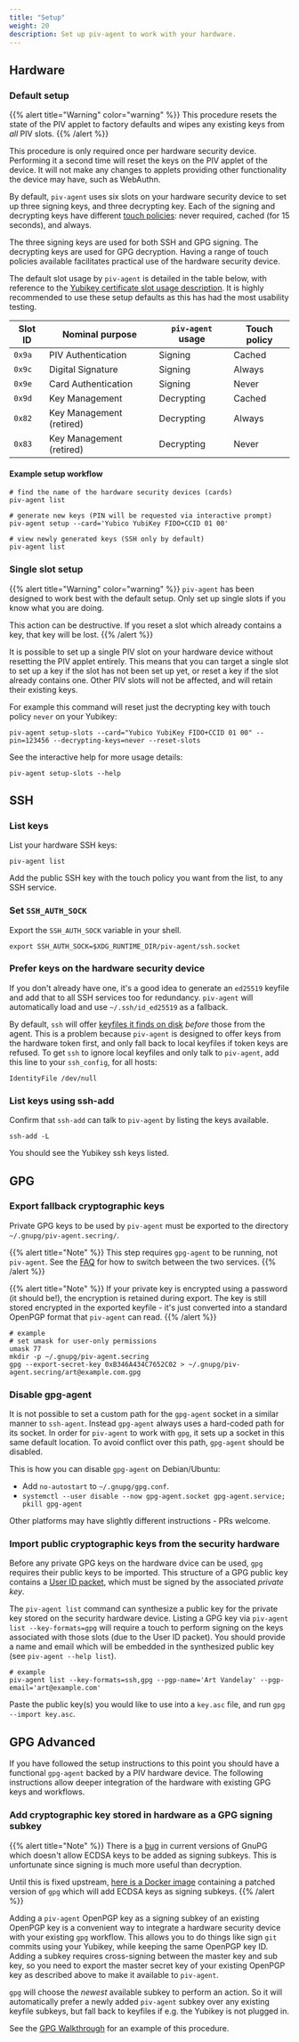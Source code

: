 ```yaml
---
title: "Setup"
weight: 20
description: Set up piv-agent to work with your hardware.
---
```


## Hardware

### Default setup

{{% alert title="Warning" color="warning" %}}
This procedure resets the state of the PIV applet to factory defaults and wipes any existing keys from _all_ PIV slots.
{{% /alert %}}

This procedure is only required once per hardware security device.
Performing it a second time will reset the keys on the PIV applet of the device.
It will not make any changes to applets providing other functionality the device may have, such as WebAuthn.

By default, `piv-agent` uses six slots on your hardware security device to set up three signing keys, and three decrypting key.
Each of the signing and decrypting keys have different [touch policies](https://docs.yubico.com/yesdk/users-manual/application-piv/pin-touch-policies.html): never required, cached (for 15 seconds), and always.

The three signing keys are used for both SSH and GPG signing.
The decrypting keys are used for GPG decryption.
Having a range of touch policies available facilitates practical use of the hardware security device.

The default slot usage by `piv-agent` is detailed in the table below, with reference to the [Yubikey certificate slot usage description](https://developers.yubico.com/PIV/Introduction/Certificate_slots.html).
It is highly recommended to use these setup defaults as this has had the most usability testing.

| Slot ID | Nominal purpose          | `piv-agent` usage | Touch policy |
| ---     | ---                      | ---               | ---          |
| `0x9a`  | PIV Authentication       | Signing           | Cached       |
| `0x9c`  | Digital Signature        | Signing           | Always       |
| `0x9e`  | Card Authentication      | Signing           | Never        |
| `0x9d`  | Key Management           | Decrypting        | Cached       |
| `0x82`  | Key Management (retired) | Decrypting        | Always       |
| `0x83`  | Key Management (retired) | Decrypting        | Never        |

#### Example setup workflow

```
# find the name of the hardware security devices (cards)
piv-agent list

# generate new keys (PIN will be requested via interactive prompt)
piv-agent setup --card='Yubico YubiKey FIDO+CCID 01 00'

# view newly generated keys (SSH only by default)
piv-agent list
```

### Single slot setup

{{% alert title="Warning" color="warning" %}}
`piv-agent` has been designed to work best with the default setup.
Only set up single slots if you know what you are doing.

This action can be destructive.
If you reset a slot which already contains a key, that key will be lost.
{{% /alert %}}

It is possible to set up a single PIV slot on your hardware device without resetting the PIV applet entirely.
This means that you can target a single slot to set up a key if the slot has not been set up yet, or reset a key if the slot already contains one.
Other PIV slots will not be affected, and will retain their existing keys.

For example this command will reset just the decrypting key with touch policy `never` on your Yubikey:

```
piv-agent setup-slots --card="Yubico YubiKey FIDO+CCID 01 00" --pin=123456 --decrypting-keys=never --reset-slots
```

See the interactive help for more usage details:

```
piv-agent setup-slots --help
```

## SSH

### List keys

List your hardware SSH keys:

```
piv-agent list
```

Add the public SSH key with the touch policy you want from the list, to any SSH service.

### Set `SSH_AUTH_SOCK`

Export the `SSH_AUTH_SOCK` variable in your shell.

```
export SSH_AUTH_SOCK=$XDG_RUNTIME_DIR/piv-agent/ssh.socket
```

### Prefer keys on the hardware security device

If you don't already have one, it's a good idea to generate an `ed25519` keyfile and add that to all SSH services too for redundancy.
`piv-agent` will automatically load and use `~/.ssh/id_ed25519` as a fallback.

By default, `ssh` will offer [keyfiles it finds on disk](https://manpages.debian.org/testing/openssh-client/ssh_config.5.en.html#IdentityFile) _before_ those from the agent.
This is a problem because `piv-agent` is designed to offer keys from the hardware token first, and only fall back to local keyfiles if token keys are refused.
To get `ssh` to ignore local keyfiles and only talk to `piv-agent`, add this line to your `ssh_config`, for all hosts:

```
IdentityFile /dev/null
```

### List keys using ssh-add

Confirm that `ssh-add` can talk to `piv-agent` by listing the keys available.

```
ssh-add -L
```

You should see the Yubikey ssh keys listed.

## GPG

### Export fallback cryptographic keys

Private GPG keys to be used by `piv-agent` must be exported to the directory `~/.gnupg/piv-agent.secring/`.

{{% alert title="Note" %}}
This step requires `gpg-agent` to be running, not `piv-agent`.
See the [FAQ](../../docs/faq) for how to switch between the two services.
{{% /alert %}}

{{% alert title="Note" %}}
If your private key is encrypted using a password (it should be!), the encryption is retained during export.
The key is still stored encrypted in the exported keyfile - it's just converted into a standard OpenPGP format that `piv-agent` can read.
{{% /alert %}}

```
# example
# set umask for user-only permissions
umask 77
mkdir -p ~/.gnupg/piv-agent.secring
gpg --export-secret-key 0xB346A434C7652C02 > ~/.gnupg/piv-agent.secring/art@example.com.gpg
```

### Disable gpg-agent

It is not possible to set a custom path for the `gpg-agent` socket in a similar manner to `ssh-agent`.
Instead `gpg-agent` always uses a hard-coded path for its socket.
In order for `piv-agent` to work with `gpg`, it sets up a socket in this same default location.
To avoid conflict over this path, `gpg-agent` should be disabled.

This is how you can disable `gpg-agent` on Debian/Ubuntu:

* Add `no-autostart` to `~/.gnupg/gpg.conf`.
* `systemctl --user disable --now gpg-agent.socket gpg-agent.service; pkill gpg-agent`

Other platforms may have slightly different instructions - PRs welcome.

### Import public cryptographic keys from the security hardware

Before any private GPG keys on the hardware dvice can be used, `gpg` requires their public keys to be imported.
This structure of a GPG public key contains a [User ID packet](https://datatracker.ietf.org/doc/html/rfc4880#section-5.11), which must be signed by the associated _private key_.

The `piv-agent list` command can synthesize a public key for the private key stored on the security hardware device.
Listing a GPG key via `piv-agent list --key-formats=gpg` will require a touch to perform signing on the keys associated with those slots (due to the User ID packet).
You should provide a name and email which will be embedded in the synthesized public key (see `piv-agent --help list`).

```
# example
piv-agent list --key-formats=ssh,gpg --pgp-name='Art Vandelay' --pgp-email='art@example.com'
```

Paste the public key(s) you would like to use into a `key.asc` file, and run `gpg --import key.asc`.

## GPG Advanced

If you have followed the setup instructions to this point you should have a functional `gpg-agent` backed by a PIV hardware device.
The following instructions allow deeper integration of the hardware with existing GPG keys and workflows.

### Add cryptographic key stored in hardware as a GPG signing subkey

{{% alert title="Note" %}}
There is a [bug](https://dev.gnupg.org/T5555) in current versions of GnuPG which doesn't allow ECDSA keys to be added as signing subkeys.
This is unfortunate since signing is much more useful than decryption.

Until this is fixed upstream, [here is a Docker image](https://github.com/smlx/gnupg-piv-agent) containing a patched version of `gpg` which will add ECDSA keys as signing subkeys.
{{% /alert %}}

Adding a `piv-agent` OpenPGP key as a signing subkey of an existing OpenPGP key is a convenient way to integrate a hardware security device with your existing `gpg` workflow.
This allows you to do things like sign `git` commits using your Yubikey, while keeping the same OpenPGP key ID.
Adding a subkey requires cross-signing between the master key and sub key, so you need to export the master secret key of your existing OpenPGP key as described above to make it available to `piv-agent`.

`gpg` will choose the _newest_ available subkey to perform an action. So it will automatically prefer a newly added `piv-agent` subkey over any existing keyfile subkeys, but fall back to keyfiles if e.g. the Yubikey is not plugged in.

See the [GPG Walkthrough](../../docs/gpg-walkthrough) for an example of this procedure.
